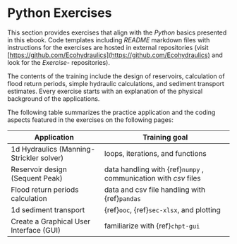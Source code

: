 # Python Exercises

This section provides exercises that align with the *Python* basics presented in this ebook. Code templates including *README* markdown files with instructions for the exercises are hosted in external repositories (visit [https://github.com/Ecohydraulics](https://github.com/Ecohydraulics) and look for the *Exercise-* repositories).

The contents of the training include the design of reservoirs, calculation of flood return periods, simple hydraulic calculations, and sediment transport estimates. Every exercise starts with an explanation of the physical background of the applications.

The following table summarizes the practice application and the coding aspects featured in the exercises on the following pages:

| Application                               | Training goal                 |
|-------------------------------------------|-------------------------------|
| 1d Hydraulics (Manning-Strickler solver)  | loops, iterations, and functions |
| Reservoir design (Sequent Peak)           | data handling with {ref}`numpy` , communication with *csv* files            |
| Flood return periods calculation          | data and csv file handling with {ref}`pandas`                              |
| 1d sediment transport | {ref}`ooc`, {ref}`sec-xlsx`, and plotting |
| Create a Graphical User Interface (GUI)   | familiarize with {ref}`chpt-gui`   |
